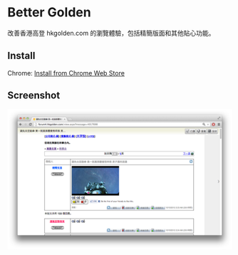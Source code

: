 Better Golden
=============

改善香港高登 hkgolden.com 的瀏覽體驗，包括精簡版面和其他貼心功能。

Install
-------
Chrome: [Install from Chrome Web Store](https://chrome.google.com/webstore/detail/golden/aagbkghkijpnppgijfdfcgndpkmbbnkk)

Screenshot
----------
![Better Golden](https://raw.githubusercontent.com/angusdev/better-golden/master/doc/golden-v1.0-main.png)
